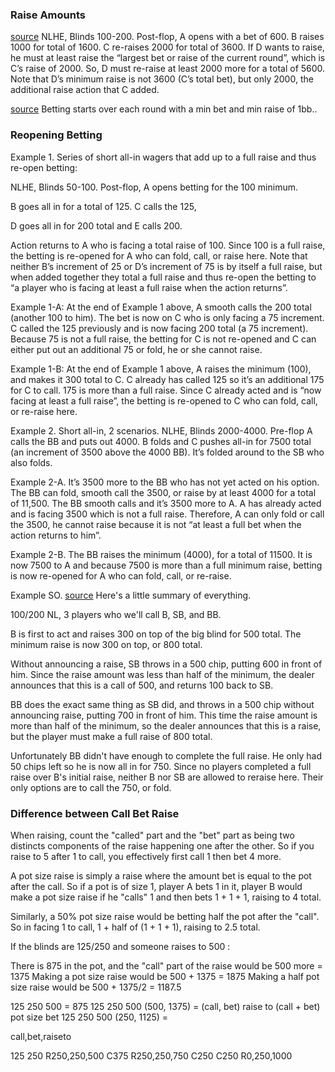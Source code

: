 ### Raise Amounts

[source](https://mpn.poker/tournament-rules/)
NLHE, Blinds 100-200. Post-flop, A opens with a bet of 600. B raises 1000 for total of 1600. C re-raises 2000 for total of 3600. If D wants to raise, he must at least raise the “largest bet or raise of the current round”, which is C’s raise of 2000. So, D must re-raise at least 2000 more for a total of 5600. Note that D’s minimum raise is not 3600 (C’s total bet), but only 2000, the additional raise action that C added.


[source](https://poker.stackexchange.com/a/10069/6832)
Betting starts over each round with a min bet and min raise of 1bb..

### Reopening Betting 

Example 1. Series of short all-in wagers that add up to a full raise and thus re-open betting:

NLHE, Blinds 50-100. Post-flop, A opens betting for the 100 minimum.

B goes all in for a total of 125. C calls the 125,

D goes all in for 200 total and E calls 200.

Action returns to A who is facing a total raise of 100. Since 100 is a full raise, the betting is re-opened for A who can fold, call, or raise here. Note that neither B’s increment of 25 or D’s increment of 75 is by itself a full raise, but when added together they total a full raise and thus re-open the betting to “a player who is facing at least a full raise when the action returns”.

Example 1-A: At the end of Example 1 above, A smooth calls the 200 total (another 100 to him). The bet is now on C who is only facing a 75 increment. C called the 125 previously and is now facing 200 total (a 75 increment). Because 75 is not a full raise, the betting for C is not re-opened and C can either put out an additional 75 or fold, he or she cannot raise.

Example 1-B: At the end of Example 1 above, A raises the minimum (100), and makes it 300 total to C. C already has called 125 so it’s an additional 175 for C to call. 175 is more than a full raise. Since C already acted and is “now facing at least a full raise”, the betting is re-opened to C who can fold, call, or re-raise here.

Example 2. Short all-in, 2 scenarios.
NLHE, Blinds 2000-4000. Pre-flop A calls the BB and puts out 4000. B folds and C pushes all-in for 7500 total (an increment of 3500 above the 4000 BB). It’s folded around to the SB who also folds.

Example 2-A. It’s 3500 more to the BB who has not yet acted on his option. The BB can fold, smooth call the 3500, or raise by at least 4000 for a total of 11,500. The BB smooth calls and it’s 3500 more to A. A has already acted and is facing 3500 which is not a full raise. Therefore, A can only fold or call the 3500, he cannot raise because it is not “at least a full bet when the action returns to him”.

Example 2-B. The BB raises the minimum (4000), for a total of 11500. It is now 7500 to A and because 7500 is more than a full minimum raise, betting is now re-opened for A who can fold, call, or re-raise.


Example SO. [source](https://poker.stackexchange.com/a/6526/6832)
Here's a little summary of everything.

100/200 NL, 3 players who we'll call B, SB, and BB.

B is first to act and raises 300 on top of the big blind for 500 total. The minimum raise is now 300 on top, or 800 total.

Without announcing a raise, SB throws in a 500 chip, putting 600 in front of him. Since the raise amount was less than half of the minimum, the dealer announces that this is a call of 500, and returns 100 back to SB.

BB does the exact same thing as SB did, and throws in a 500 chip without announcing raise, putting 700 in front of him. This time the raise amount is more than half of the minimum, so the dealer announces that this is a raise, but the player must make a full raise of 800 total.

Unfortunately BB didn't have enough to complete the full raise. He only had 50 chips left so he is now all in for 750. Since no players completed a full raise over B's initial raise, neither B nor SB are allowed to reraise here. Their only options are to call the 750, or fold.
    
### Difference between Call Bet Raise

When raising, count the "called" part and the "bet" part as being two distincts components of the raise happening one after the other. So if you raise to 5 after 1 to call, you effectively first call 1 then bet 4 more.

A pot size raise is simply a raise where the amount bet is equal to the pot after the call. So if a pot is of size 1, player A bets 1 in it, player B would make a pot size raise if he "calls" 1 and then bets 1 + 1 + 1, raising to 4 total.

Similarly, a 50% pot size raise would be betting half the pot after the "call". So in facing 1 to call, 1 + half of (1 + 1 + 1), raising to 2.5 total.

If the blinds are 125/250 and someone raises to 500 :

There is 875 in the pot, and the "call" part of the raise would be 500 more = 1375
Making a pot size raise would be 500 + 1375 = 1875
Making a half pot size raise would be 500 + 1375/2 = 1187.5


125 250 500 = 875
125 250 500 (500, 1375) = (call, bet) raise to (call + bet) pot size bet
125 250 500 (250, 1125) = 

call,bet,raiseto

125 250 R250,250,500
C375 R250,250,750 C250
C250
R0,250,1000
